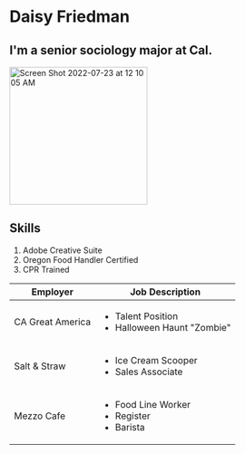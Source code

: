 # Daisy Friedman
## I'm a senior sociology major at Cal.

<img width="243" alt="Screen Shot 2022-07-23 at 12 10 05 AM" src="https://user-images.githubusercontent.com/109619721/180594688-ee66c1de-5509-4602-a068-5133a5a14c29.png">

## Skills
1. Adobe Creative Suite
2. Oregon Food Handler Certified
3. CPR Trained

Employer | Job Description
------------ | -------------
CA Great America | <ul><li>Talent Position</li><li>Halloween Haunt "Zombie"</li></ul>
Salt & Straw | <ul><li>Ice Cream Scooper</li><li>Sales Associate</li></ul>
Mezzo Cafe | <ul><li>Food Line Worker</li><li>Register</li><li>Barista</li></ul>
